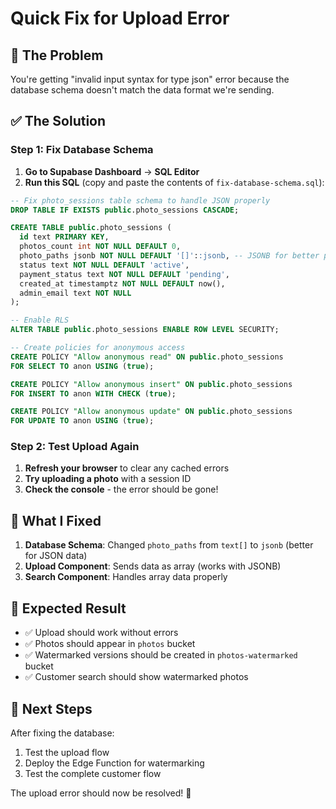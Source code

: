 # Quick Fix for Upload Error

## 🚨 **The Problem**
You're getting "invalid input syntax for type json" error because the database schema doesn't match the data format we're sending.

## ✅ **The Solution**

### **Step 1: Fix Database Schema**

1. **Go to Supabase Dashboard** → **SQL Editor**
2. **Run this SQL** (copy and paste the contents of `fix-database-schema.sql`):

```sql
-- Fix photo_sessions table schema to handle JSON properly
DROP TABLE IF EXISTS public.photo_sessions CASCADE;

CREATE TABLE public.photo_sessions (
  id text PRIMARY KEY,
  photos_count int NOT NULL DEFAULT 0,
  photo_paths jsonb NOT NULL DEFAULT '[]'::jsonb, -- JSONB for better performance
  status text NOT NULL DEFAULT 'active',
  payment_status text NOT NULL DEFAULT 'pending',
  created_at timestamptz NOT NULL DEFAULT now(),
  admin_email text NOT NULL
);

-- Enable RLS
ALTER TABLE public.photo_sessions ENABLE ROW LEVEL SECURITY;

-- Create policies for anonymous access
CREATE POLICY "Allow anonymous read" ON public.photo_sessions
FOR SELECT TO anon USING (true);

CREATE POLICY "Allow anonymous insert" ON public.photo_sessions
FOR INSERT TO anon WITH CHECK (true);

CREATE POLICY "Allow anonymous update" ON public.photo_sessions
FOR UPDATE TO anon USING (true);
```

### **Step 2: Test Upload Again**

1. **Refresh your browser** to clear any cached errors
2. **Try uploading a photo** with a session ID
3. **Check the console** - the error should be gone!

## 🔧 **What I Fixed**

1. **Database Schema**: Changed `photo_paths` from `text[]` to `jsonb` (better for JSON data)
2. **Upload Component**: Sends data as array (works with JSONB)
3. **Search Component**: Handles array data properly

## 🎯 **Expected Result**

- ✅ Upload should work without errors
- ✅ Photos should appear in `photos` bucket
- ✅ Watermarked versions should be created in `photos-watermarked` bucket
- ✅ Customer search should show watermarked photos

## 🚀 **Next Steps**

After fixing the database:
1. Test the upload flow
2. Deploy the Edge Function for watermarking
3. Test the complete customer flow

The upload error should now be resolved! 🎉
